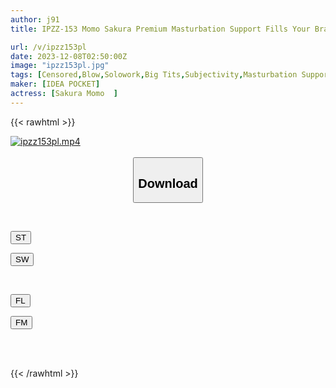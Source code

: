 ```yaml
---
author: j91
title: IPZZ-153 Momo Sakura Premium Masturbation Support Fills Your Brain With Pleasure

url: /v/ipzz153pl
date: 2023-12-08T02:50:00Z
image: "ipzz153pl.jpg"
tags: [Censored,Blow,Solowork,Big Tits,Subjectivity,Masturbation Support	 ]
maker: [IDEA POCKET]
actress: [Sakura Momo  ]
---
```



{{< rawhtml >}}

<div class="video" data-videoid="2Vb66VpWwmfZX21">
    <a href="javascript:;">
        <img src="/v/ipzz153pl/ipzz153pl.jpg" width="WIDTH" height="HEIGHT" alt="ipzz153pl.mp4" loading="lazy">
    </a>
</div>

<script type="text/javascript" src="https://j91.asia/asset/on-demand-st.js"></script>

<br>
  <link rel="stylesheet" href="https://j91.asia/asset/bs5.css">
  
  <center>
  <button class="btn btn-primary" type="button" data-bs-toggle="collapse" data-bs-target=".multi-collapse" aria-expanded="false" aria-controls="multiCollapseExample1 multiCollapseExample2"><h2>Download</h2></button></center>
</p>
<div class="row">
  <div class="col">
    <div class="collapse multi-collapse" id="multiCollapseExample1">
      <div class="card card-body">
	      	      <br>
<div class="buttons">  
<p><a href="https://streamtape.to/v/2Vb66VpWwmfZX21" target="_blank"><button class="btn-hover color-3"><i class="fa fa-download"></i> ST</button></a></p>
<p><a href="https://flaswish.com/kxa2pfbtl78u" target="_blank"><button class="btn-hover color-2"><i class="fa fa-download"></i> SW</button></a></p></div>
    </div>
  </div>
</div>
  <div class="col">
    <div class="collapse multi-collapse" id="multiCollapseExample2">
      <div class="card card-body">
	      <br>
<div class="buttons">
<p><a href="javascript:;" target="_blank"><button class="btn-hover color-9"><i class="fa fa-download"></i> FL</button></a></p>
<p><a href="javascript:;" target="_blank"><button class="btn-hover color-8"><i class="fa fa-download"></i> FM</button></a></p></div>
<br><br>
      </div>
    </div>
  </div>
</div>

{{< /rawhtml >}}
